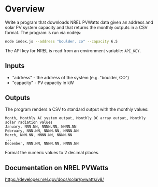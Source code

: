 # Overview

Write a program that downloads NREL PVWatts data given an address and solar PV system capacity
and that returns the monthly outputs in a CSV format. The program is run via nodejs:

```bash
node index.js --address "boulder, co" --capacity 6.5
```

The API key for NREL is read from an environment variable: `API_KEY`.

## Inputs

- "address" - the address of the system (e.g. "boulder, CO")
- "capacity" - PV capacity in kW

## Outputs

The program renders a CSV to standard output with the monthly values:

```
Month, Monthly AC system output, Monthly DC array output, Monthly solar radiation values
January, NNN.NN, NNNN.NN, NNNN.NN
February, NNN.NN, NNNN.NN, NNNN.NN
March, NNN.NN, NNNN.NN, NNNN.NN
...
December, NNN.NN, NNNN.NN, NNNN.NN
```

Format the numeric values to 2 decimal places.

## Documentation on NREL PVWatts

https://developer.nrel.gov/docs/solar/pvwatts/v8/
